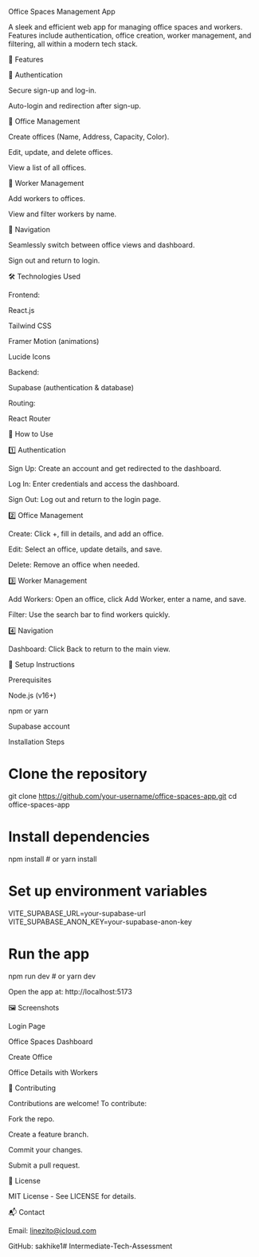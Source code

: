 Office Spaces Management App

A sleek and efficient web app for managing office spaces and workers. Features include authentication, office creation, worker management, and filtering, all within a modern tech stack.

🚀 Features

🔑 Authentication

Secure sign-up and log-in.

Auto-login and redirection after sign-up.

🏢 Office Management

Create offices (Name, Address, Capacity, Color).

Edit, update, and delete offices.

View a list of all offices.

👥 Worker Management

Add workers to offices.

View and filter workers by name.

🔄 Navigation

Seamlessly switch between office views and dashboard.

Sign out and return to login.

🛠 Technologies Used

Frontend:

React.js

Tailwind CSS

Framer Motion (animations)

Lucide Icons

Backend:

Supabase (authentication & database)

Routing:

React Router

📖 How to Use

1️⃣ Authentication

Sign Up: Create an account and get redirected to the dashboard.

Log In: Enter credentials and access the dashboard.

Sign Out: Log out and return to the login page.

2️⃣ Office Management

Create: Click +, fill in details, and add an office.

Edit: Select an office, update details, and save.

Delete: Remove an office when needed.

3️⃣ Worker Management

Add Workers: Open an office, click Add Worker, enter a name, and save.

Filter: Use the search bar to find workers quickly.

4️⃣ Navigation

Dashboard: Click Back to return to the main view.

🔧 Setup Instructions

Prerequisites

Node.js (v16+)

npm or yarn

Supabase account

Installation Steps

# Clone the repository
git clone https://github.com/your-username/office-spaces-app.git
cd office-spaces-app

# Install dependencies
npm install  # or yarn install

# Set up environment variables
VITE_SUPABASE_URL=your-supabase-url
VITE_SUPABASE_ANON_KEY=your-supabase-anon-key

# Run the app
npm run dev  # or yarn dev

Open the app at: http://localhost:5173

🖼 Screenshots

Login Page

Office Spaces Dashboard

Create Office

Office Details with Workers

🤝 Contributing

Contributions are welcome! To contribute:

Fork the repo.

Create a feature branch.

Commit your changes.

Submit a pull request.

📜 License

MIT License - See LICENSE for details.

📬 Contact

Email: linezito@icloud.com

GitHub: sakhike1# Intermediate-Tech-Assessment
